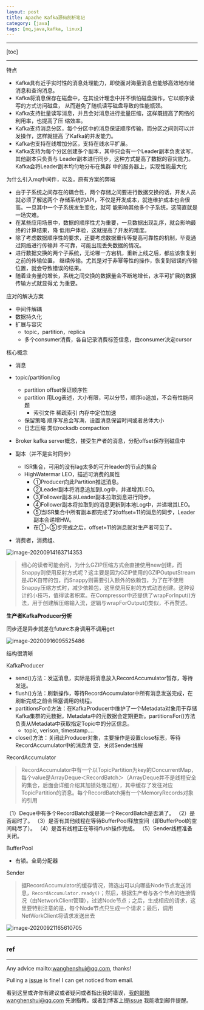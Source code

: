 ```yaml
---
layout: post
title: Apache Kafka源码剖析笔记
category: [java]
tags: [mq,java,kafka, linux]
---
```

  

---

[toc]

---

特点

- Kafka具有近乎实时性的消息处理能力，即使面对海量消息也能够高效地存储消息和查询消息。
- Kafka将消息保存在磁盘中，在其设计理念中并不惧怕磁盘操作，它以顺序读写的方式访问磁盘，
  从而避免了随机读写磁盘导致的性能瓶颈。
- Kafka支持批量读写消息，并且会对消息进行批量压缩，这样既提高了网络的利用率，也提高了压
  缩效率。
- Kafka支持消息分区，每个分区中的消息保证顺序传输，而分区之间则可以并发操作，这样就提高
  了Kafka的并发能力。
- Kafka也支持在线增加分区，支持在线水平扩展。
- Kafka支持为每个分区创建多个副本，其中只会有一个Leader副本负责读写，其他副本只负责与
  Leader副本进行同步，这种方式提高了数据的容灾能力。Kafka会将Leader副本均匀地分布在集群
  中的服务器上，实现性能最大化

为什么引入mq中间件，以及，原有方案的弊端

- 由于子系统之间存在的耦合性，两个存储之间要进行数据交换的话，开发人员就必须了解这两个
  存储系统的API，不仅是开发成本，就连维护成本也会很高。一旦其中一个子系统发生变化，就可
  能影响其他多个子系统，这简直就是一场灾难。
- 在某些应用场景中，数据的顺序性尤为重要，一旦数据出现乱序，就会影响最终的计算结果，降
  低用户体验，这就提高了开发的难度。
- 除了考虑数据顺序性的要求，还要考虑数据重传等提高可靠性的机制，毕竟通过网络进行传输并
  不可靠，可能出现丢失数据的情况。
- 进行数据交换的两个子系统，无论哪一方宕机，重新上线之后，都应该恢复到之前的传输位置，
  继续传输。尤其是对于非幂等性的操作，恢复到错误的传输位置，就会导致错误的结果。
- 随着业务量的增长，系统之间交换的数据量会不断地增长，水平可扩展的数据传输方式就显得尤
  为重要。



应对的解决方案

- 中间件解耦
- 数据持久化
- 扩展与容灾
  - topic，partition，replica
  - 多个consumer消费，各自记录消费标签信息，由consumer决定cursor

核心概念

- 消息
- topic/partition/log
  - partition offset保证顺序性
  - partition 用Log表述，大小有限，可以分节，顺序io追加，不会有性能问题
    - 索引文件 稀疏索引 内存中定位加速
  - 保留策略 顺序写总会写满，设置消息保留时间或者总体大小
  - 日志压缩 类似rocksdb compaction

- Broker kafka server概念，接受生产者的消息，分配offset保存到磁盘中
- 副本（并不是实时同步）
  - ISR集合，可用的没有lag太多的可升leader的节点的集合
  - HighWatermar LEO，描述可消费的属性
    - ①Producer向此Partition推送消息。
    - ②Leader副本将消息追加到Log中，并递增其LEO。
    - ③Follower副本从Leader副本拉取消息进行同步。
    - ④Follower副本将拉取到的消息更新到本地Log中，并递增其LEO。
    - ⑤当ISR集合中所有副本都完成了对offset=11的消息的同步，Leader副本会递增HW。
    - 在①~⑤步完成之后，offset=11的消息就对生产者可见了。
- 消费者，消费组、

![image-20200914163714353](https://wanghenshui.github.io/assets/image-20200914163714353.png)



> 细心的读者可能会问，为什么GZIP压缩方式会直接使用new创建，而Snappy则使用反射方式呢？这主要是因为GZIP使用的GZIPOutputStream是JDK自带的包，而Snappy则需要引入额外的依赖包，为了在不使用Snappy压缩方式时，减少依赖包，这里使用反射的方式动态创建。这种设计的小技巧，值得读者积累。在Compressor中还提供了wrapForInput()方法，用于创建解压缩输入流，逻辑与wrapForOutput()类似，不再赘述。



**生产者KafkaProducer分析**

同步还是异步就差在future本身调用不调用get

![image-20200916095525486](https://wanghenshui.github.io/assets/image-20200916095525486.png)

结构很清晰

KafkaProducer

- send()方法：发送消息，实际是将消息放入RecordAccumulator暂存，等待发送。
- flush()方法：刷新操作，等待RecordAccumulator中所有消息发送完成，在刷新完成之前会阻塞调用的线程。
- partitionsFor()方法：在KafkaProducer中维护了一个Metadata对象用于存储Kafka集群的元数据，Metadata中的元数据会定期更新。partitionsFor()方法负责从Metadata中获取指定Topic中的分区信息。
  - topic, verison, timestamp....
- close()方法：关闭此Producer对象，主要操作是设置close标志，等待RecordAccumulator中的消息清
  空，关闭Sender线程

RecordAccumulator

> RecordAccumulator中有一个以TopicPartition为key的ConcurrentMap，每个value是ArrayDeque＜RecordBatch＞（ArrayDeque并不是线程安全的集合，后面会详细介绍其加锁处理过程），其中缓存了发往对应TopicPartition的消息。每个RecordBatch拥有一个MemoryRecords对象的引用

（1）Deque中有多个RecordBatch或是第一个RecordBatch是否满了。
（2）是否超时了。
（3）是否有其他线程在等待BufferPool释放空间（即BufferPool的空间耗尽了）。
（4）是否有线程正在等待flush操作完成。
（5）Sender线程准备关闭。

BufferPool

- 有锁。全局分配器

Sender

> 据RecordAccumulator的缓存情况，筛选出可以向哪些Node节点发送消息，`RecordAccumulator.ready()`；然后，根据生产者与各个节点的连接情况（由NetworkClient管理），过滤Node节点；之后，生成相应的请求，这里要特别注意的是，每个Node节点只生成一个请求；最后，调用NetWorkClient将请求发送出去

![image-20200921165610705](https://wanghenshui.github.io/assets/image-20200921165610705.png)



---

### ref

---

Any advice mailto:wanghenshui@qq.com, thanks! 

Pulling a [issue](https://github.com/wanghenshui/wanghenshui.github.io/issues/new) is fine! I can get noticed from email.

看到这里或许你有建议或者疑问或者指出我的错误，我的邮箱wanghenshui@qq.com 先谢指教。或者到博客上提[issue](https://github.com/wanghenshui/wanghenshui.github.io/issues/new) 我能收到邮件提醒。